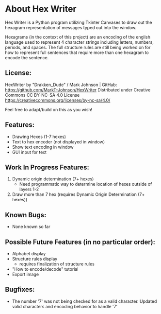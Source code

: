 # About Hex Writer
Hex Writer is a Python program utilizing Tkinter Canvases to draw out the hexagram representation of messages typed out into the window.

Hexagrams (in the context of this project) are an encoding of the english language used to represent 4 character strings including letters,
numbers, periods, and spaces. The full structure rules are still being worked on for how to represent full sentences that require more than one hexagram
to encode the sentence.

## License:
HexWriter by "Drakken_Dude" / Mark Johnson | GitHub: https://github.com/MarkT-Johnson/HexWriter
Distributed under Creative Commons CC BY-NC-SA 4.0 License
https://creativecommons.org/licenses/by-nc-sa/4.0/

Feel free to adapt/build on this as you wish!

## Features:
* Drawing Hexes (1-7 hexes)
* Text to hex encoder (not displayed in window)
* Show text encoding in window
* GUI input for text

## Work In Progress Features:
1. Dynamic origin determination (7+ hexes)
   * Need programmatic way to determine location of hexes outside of layers 1-2
2. Draw more than 7 hex (requires Dynamic Origin Determination (7+ hexes))

## Known Bugs:
* None known so far

## Possible Future Features (in no particular order):
* Alphabet display
* Structure rules display
  * requires finalization of structure rules
* "How to encode/decode" tutorial
* Export image

## Bugfixes:
* The number '7' was not being checked for as a valid character. Updated valid characters and encoding behavior to handle '7'
